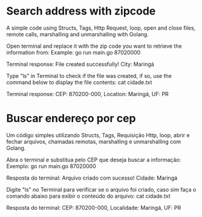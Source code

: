 # Search address with zipcode
A simple code using Structs, Tags, Http Request, loop, open and close files, remote calls, marshalling and unmarshalling with Golang.

Open terminal and replace it with the zip code you want to retrieve the information from: Example: go run main.go 87020000

Terminal response: File created successfully! City: Maringá

Type "ls" in Terminal to check if the file was created, if so, use the command below to display the file contents: cat cidade.txt

Terminal response: CEP: 870200-000, Location: Maringá, UF: PR

# Buscar endereço por cep
Um código simples utilizando Structs, Tags, Requisição Http, loop, 
abrir e fechar arquivos, chamadas remotas, marshalling e unmarshalling com Golang.

Abra o terminal e substitua pelo CEP que deseja buscar a informação:
Exemplo: go run main.go 87020000

Resposta do terminal:
Arquivo criado com sucesso!
Cidade:  Maringá

Digite "ls" no Terminal para verificar se o arquivo foi criado, caso sim faça o comando abaixo para exibir o conteúdo do arquivo:
cat cidade.txt

Resposta do terminal:
CEP: 870200-000, Localidade: Maringá, UF: PR
